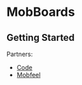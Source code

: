 # MobBoards

## Getting Started

Partners:

- [Code](https://https://github.com/mobfeel/mobboards/)
- [Mobfeel](https://mobfeel.com.br)
